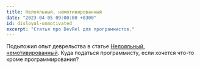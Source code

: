 ```yaml
---
title: Нелояльный, немотивированный
date: "2023-04-05 09:00:00 +0300"
id: disloyal-unmotivated
excerpt: "Статья про DevRel для программистов."
---
```


Подытожил опыт деврельства в статье [Нелояльный, немотивированный](../articles/disloyal-unmotivated.md). Куда податься программисту, если хочется что-то кроме программирования?

